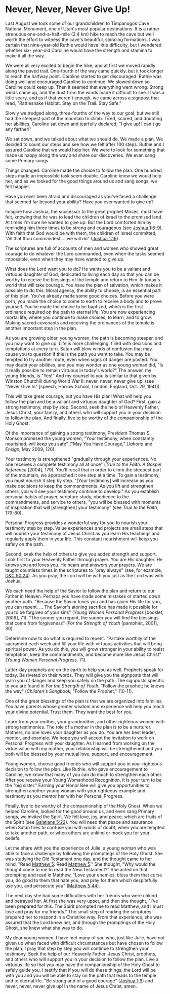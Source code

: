 # Never, Never, Never Give Up!

Last August we took some of our grandchildren to Timpanogos Cave National
Monument, one of Utah's most popular destinations. It is a rather strenuous
one-and-a-half-mile (2.4 km) hike to reach the cave but well worth the effort
to witness the cave's beautiful, spiraling formations. I was certain that
nine-year-old Ruthie would have little difficulty, but I wondered whether six-
year-old Caroline would have the strength and stamina to make it all the way.

We were all very excited to begin the hike, and at first we moved rapidly
along the paved trail. One-fourth of the way came quickly, but it took longer
to reach the halfway point. Caroline started to get discouraged. Ruthie was
doing well and encouraged Caroline to continue. We slowed down so Caroline
could keep up. Then it seemed that everything went wrong. Strong winds came
up, and the dust from the winds made it difficult to see. It was a little
scary, and as if that weren't enough, we came across a signpost that read,
"Rattlesnake Habitat. Stay on the Trail. Stay Safe."

Slowly we trudged along, three-fourths of the way to our goal, but we still
had the steepest part of the mountain to climb. Tired, scared, and doubting
her abilities, Caroline sat down and tearfully declared, "I give up! I can't
go any farther!"

We sat down, and we talked about what we should do. We made a plan. We decided
to count our steps and see how we felt after 100 steps. Ruthie and I assured
Caroline that we would help her. We were to look for something that made us
happy along the way and share our discoveries. We even sang some Primary
songs.

Things changed. Caroline made the choice to follow the plan. One hundred steps
made an impossible task seem doable. Caroline knew we would help her, and as
we looked for the good things around us and sang songs, we felt happier.

Have you ever been afraid and discouraged as you've faced a challenge that
seemed far beyond your ability? Have you ever wanted to give up?

Imagine how Joshua, the successor to the great prophet Moses, must have felt,
knowing that he was to lead the children of Israel to the promised land. At
times I'm sure he wanted to give up. But the Lord comforted him by reminding
him three times to be strong and courageous (see [Joshua
1:6-9](https://www.lds.org/scriptures/ot/josh/1.6-9?lang=eng#5)). With faith
that God would be with them, the children of Israel committed, "All that thou
commandest ... we will do" ([Joshua
1:16](https://www.lds.org/scriptures/ot/josh/1.16?lang=eng#15)).

The scriptures are full of accounts of men and women who showed great courage
to do whatever the Lord commanded, even when the tasks seemed impossible, even
when they may have wanted to give up.

What does the Lord want you to do? He wants you to be a valiant and virtuous
daughter of God, dedicated to living each day so that you can be worthy to
receive the blessings of the temple and return to Him. In today's world that
will take courage. You have the plan of salvation, which makes it possible to
do this. Moral agency, the ability to choose, is an essential part of this
plan. You've already made some good choices. Before you were born, you made
the choice to come to earth to receive a body and to prove yourself. You've
made the choice to be baptized, which is the first ordinance required on the
path to eternal life. You are now experiencing mortal life, where you continue
to make choices, to learn, and to grow. Making sacred covenants and receiving
the ordinances of the temple is another important step in the plan.

As you are growing older, young women, the path is becoming steeper, and you
may want to give up. Life is more challenging, filled with decisions and
temptations at every turn. Satan will blow winds of confusion that may cause
you to question if this is the path you want to take. You may be tempted to
try another route, even when signs of danger are posted. You may doubt your
abilities, and you may wonder as one young woman did, "Is it really possible
to remain virtuous in today's world?" The answer, my young friends, is "Yes!"
And my counsel to you is similar to that given by Winston Churchill during
World War II: never, never, never give up! (see "Never Give In" [speech,
Harrow School, London, England, Oct. 29, 1941]).

This will take great courage, but you have His plan! What will help you follow
the plan and be a valiant and virtuous daughter of God? First, gain a strong
testimony, step by step. Second, seek the help of Heavenly Father, Jesus
Christ, your family, and others who will support you in your decision to
follow the plan. And finally, live to be worthy of the companionship of the
Holy Ghost.

Of the importance of gaining a strong testimony, President Thomas S. Monson
promised the young women, "Your testimony, when constantly nourished, will
keep you safe" ("May You Have Courage," _Liahona_ and _Ensign,_ May 2009,
126).

Your testimony is strengthened "gradually through your experiences. No one
receives a complete testimony all at once" (_True to the Faith: A Gospel
Reference_ [2004], 179). You'll recall that in order to climb the steepest
part of the mountain, we approached it one step at a time. To gain a
testimony, you must nourish it step by step. "[Your testimony] will increase
as you make decisions to keep the commandments. As you lift and strengthen
others, you will see your testimony continue to develop." As you establish
personal habits of prayer, scripture study, obedience to the commandments, and
service to others, "you will be blessed with moments of inspiration that will
[strengthen] your testimony" (see _True to the Faith,_ 179-80).

Personal Progress provides a wonderful way for you to nourish your testimony
step by step. Value experiences and projects are small steps that will nourish
your testimony of Jesus Christ as you learn His teachings and regularly apply
them in your life. This constant nourishment will keep you safely on the path.

Second, seek the help of others to give you added strength and support. Look
first to your Heavenly Father through prayer. You are His daughter. He knows
you and loves you. He hears and answers your prayers. We are taught countless
times in the scriptures to "pray always" (see, for example, [D&amp;C
90:24](https://www.lds.org/scriptures/dc-testament/dc/90.24?lang=eng#23)). As
you pray, the Lord _will_ be with you just as the Lord was with Joshua.

We each need the help of the Savior to follow the plan and return to our
Father in Heaven. Perhaps you have made some mistakes or started down another
path. "Because the Savior loves you and has given His life for you, you can
repent. ... The Savior's atoning sacrifice has made it possible for you to be
forgiven of your sins" (_Young Women Personal Progress_ [booklet, 2009], 71).
"The sooner you repent, the sooner you will find the blessings that come from
forgiveness" (_For the Strength of Youth_ [pamphlet, 2001], 30).

Determine now to do what is required to repent. "Partake worthily of the
sacrament each week and fill your life with virtuous activities that will
bring spiritual power. As you do this, you will grow stronger in your ability
to resist temptation, keep the commandments, and become more like Jesus
Christ" (_Young Women Personal Progress,_ 71).

Latter-day prophets are on the earth to help you as well. Prophets speak for
today. Be riveted on their words. They will give you the signposts that will
warn you of danger and keep you safely on the path. The signposts specific to
you are found in _For the Strength of Youth._ "Follow the prophet; he knows
the way" (_Children's Songbook,_ "Follow the Prophet," 110-11).

One of the great blessings of the plan is that we are organized into families.
You have parents whose greater wisdom and experience will help you reach your
divine potential. Trust them. They want the best for you.

Learn from your mother, your grandmother, and other righteous women with
strong testimonies. The role of a mother in the plan is to be a nurturer.
Mothers, no one loves your daughter as you do. You are her best leader,
mentor, and example. We hope you will accept the invitation to work on
Personal Progress with your daughter. As I learned from working on the virtue
value with my mother, your relationship will be strengthened and you both will
be blessed by your mutual love, support, and encouragement.

Young women, choose good friends who will support you in your righteous
decision to follow the plan. Like Ruthie, who gave encouragement to Caroline,
we know that many of you can do much to strengthen each other. After you
receive your Young Womanhood Recognition, it is your turn to be the "big
sister." Earning your Honor Bee will give you opportunities to strengthen
another young woman with your righteous example and testimony as you mentor
her with her Personal Progress.

Finally, live to be worthy of the companionship of the Holy Ghost. When we
helped Caroline, looked for the good around us, and even sang Primary songs,
we invited the Spirit. We felt love, joy, and peace, which are fruits of the
Spirit (see [Galatians
5:22](https://www.lds.org/scriptures/nt/gal/5.22?lang=eng#21)). You will need
that peace and assurance when Satan tries to confuse you with winds of doubt,
when you are tempted to take another path, or when others are unkind or mock
you for your beliefs.

Let me share with you the experience of Julie, a young woman who was able to
face a challenge by following the promptings of the Holy Ghost. She was
studying the Old Testament one day, and the thought came to her mind, "Read
[Matthew 5](https://www.lds.org/scriptures/nt/matt/5?lang=eng). Read [Matthew
5](https://www.lds.org/scriptures/nt/matt/5?lang=eng)." She thought, "Why
would the thought come to me to read the New Testament?" She acted on that
prompting and read in Matthew, "Love your enemies, bless them that curse you,
do good to them that hate you, and pray for them which despitefully use you,
and persecute you" ([Matthew
5:44](https://www.lds.org/scriptures/nt/matt/5.44?lang=eng#43)).

The next day she had some difficulties with her friends who were unkind and
betrayed her. At first she was very upset, and then she thought, "I've been
prepared for this. The Spirit prompted me to read Matthew, and I must love and
pray for my friends." The small step of reading the scriptures prepared her to
respond in a Christlike way. From that experience, she was assured that the
Lord knew her, and through the promptings of the Holy Ghost, she knew what she
was to do.

My dear young women, I have met many of you who, just like Julie, have not
given up when faced with difficult circumstances but have chosen to follow the
plan. I pray that step by step you will continue to strengthen your testimony.
Seek the help of our Heavenly Father, Jesus Christ, prophets, and others who
will support you in your decision to follow the plan. Live a virtuous life so
that you may have the companionship of the Holy Ghost to safely guide you. I
testify that if you will do these things, the Lord will be with you and you
will be able to stay on the path that leads to the temple and to eternal life.
"Be strong and of a good courage" ([Joshua
1:9](https://www.lds.org/scriptures/ot/josh/1.9?lang=eng#8)) and never, never,
never give up! In the name of Jesus Christ, amen.

